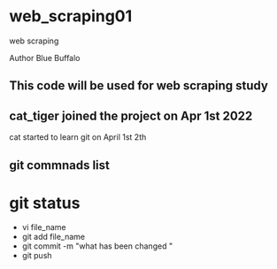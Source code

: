 # web_scraping01
web scraping

Author Blue Buffalo

## This code will be used for web scraping study

## cat_tiger joined the project on Apr 1st 2022
cat started to learn git on April 1st 2th

## git commnads list
# git status            
* vi file_name
* git add file_name
* git commit -m "what has been changed  "
* git push
